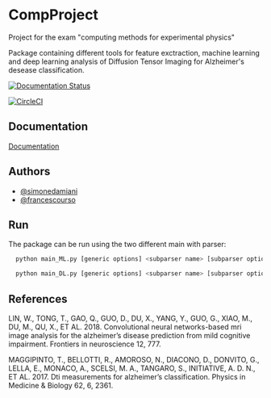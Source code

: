 # CompProject

Project for the exam "computing methods for experimental physics"

Package containing different tools for feature exctraction, machine learning and deep learning analysis of Diffusion Tensor Imaging for Alzheimer's desease classification.

[![Documentation Status](https://readthedocs.org/projects/compproject/badge/?version=latest)](https://compproject.readthedocs.io/en/latest/?badge=latest)

[![CircleCI](https://dl.circleci.com/status-badge/img/gh/francescouni0/CompProject/tree/main.svg?style=svg)](https://dl.circleci.com/status-badge/redirect/gh/francescouni0/CompProject/tree/main)


## Documentation

[Documentation](https://compproject.readthedocs.io/en/latest/index.html)


## Authors

- [@simonedamiani](https://github.com/simonedamiani)
- [@francescourso](https://github.com/francescouni0)




## Run

The package can be run using the two different main with parser:

```bash
  python main_ML.py [generic options] <subparser name> [subparser options]
```


```bash
  python main_DL.py [generic options] <subparser name> [subparser options]
```

## References

LIN, W., TONG, T., GAO, Q., GUO, D., DU, X., YANG, Y., GUO, G., XIAO, M., DU, M., QU, X.,
ET AL. 2018. Convolutional neural networks-based mri image analysis for the alzheimer’s disease
prediction from mild cognitive impairment. Frontiers in neuroscience 12, 777.


MAGGIPINTO, T., BELLOTTI, R., AMOROSO, N., DIACONO, D., DONVITO, G., LELLA, E., MONACO,
A., SCELSI, M. A., TANGARO, S., INITIATIVE, A. D. N., ET AL. 2017. Dti measurements for
alzheimer’s classification. Physics in Medicine & Biology 62, 6, 2361.

